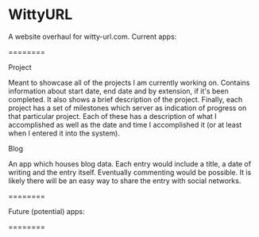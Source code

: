 WittyURL
========

A website overhaul for witty-url.com.  Current apps:

========

Project

Meant to showcase all of the projects I am currently working on.  Contains information about start date, end date and by extension, if it's been completed.
It also shows a brief description of the project.  Finally, each project has a set of milestones which server as indication of progress on that particular project.
Each of these has a description of what I accomplished as well as the date and time I accomplished it (or at least when I entered it into the system).


Blog

An app which houses blog data.  Each entry would include a title, a date of writing and the entry itself.  Eventually commenting would be possible.  It is likely
there will be an easy way to share the entry with social networks.



========

Future (potential) apps:

========